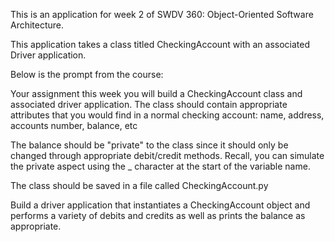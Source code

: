This is an application for week 2 of SWDV 360: Object-Oriented Software Architecture.

This application takes a class titled CheckingAccount with an associated Driver application. 

Below is the prompt from the course:

Your assignment this week you will build a CheckingAccount class and associated driver application.  The class should contain appropriate attributes that you would find in a normal checking account:  name, address, accounts number, balance, etc

The balance should be "private" to the class since it should only be changed through appropriate debit/credit methods.  Recall, you can simulate the private aspect using the _ character at the start of the variable name. 

The class should be saved in a file called CheckingAccount.py

Build a driver application that instantiates a CheckingAccount object and performs a variety of debits and credits as well as prints the balance as appropriate.


